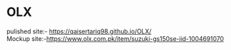 # OLX
pulished site:- https://qaisertariq98.github.io/OLX/
<br>
Mockup site:-https://www.olx.com.pk/item/suzuki-gs150se-iid-1004691070
